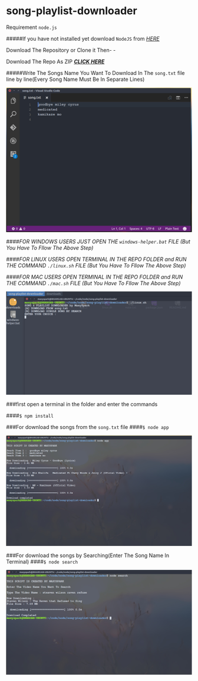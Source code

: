 # song-playlist-downloader
Requirement `node.js`

#####If you have not installed yet download `NodeJS` from [_HERE_](https://nodejs.org/en/download/) 

Download The Repository or Clone it Then- -

Download The Repo As ZIP [**_CLICK HERE_**](http://mxys.tk/github_file_songlist)

#####Write The Songs Name You Want To Download In The `song.txt` file line by line(Every Song Name Must Be In Separate Lines)

![Scrrenshot 1](https://raw.githubusercontent.com/MaxySpark/Song-Playlist-Downloader-NodeJS/master/screenshots/spd1.jpg "Scrrenshot 1")



####_FOR WINDOWS USERS JUST OPEN THE `windows-helper.bat` FILE (But You Have To Fllow The Above Step)_

####_FOR LINUX USERS OPEN TERMINAL IN THE REPO FOLDER and RUN THE COMMAND `./linux.sh` FILE (But You Have To Fllow The Above Step)_

####_FOR MAC USERS OPEN TERMINAL IN THE REPO FOLDER and RUN THE COMMAND `./mac.sh` FILE (But You Have To Fllow The Above Step)_

![Scrrenshot 4](https://raw.githubusercontent.com/MaxySpark/Song-Playlist-Downloader-NodeJS/master/screenshots/spd4.jpg "Scrrenshot 4")

###first open a terminal in the folder and enter the commands

####`$ npm install`

###For download the songs from the `song.txt` file
####`$ node app`

![Scrrenshot 2](https://raw.githubusercontent.com/MaxySpark/Song-Playlist-Downloader-NodeJS/master/screenshots/spd2.jpg "Scrrenshot 2")

###For download the songs by Searching(Enter The Song Name In Terminal)
####`$ node search`

![Scrrenshot 3](https://raw.githubusercontent.com/MaxySpark/Song-Playlist-Downloader-NodeJS/master/screenshots/spd3.jpg "Scrrenshot 3")
